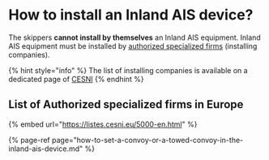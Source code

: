 # How to install an Inland AIS device?

The skippers **cannot install by themselves** an Inland AIS equipment. Inland AIS equipment must be installed by [authorized specialized firms](how-to-install-inland-nautical-equipment.md#list-of-approved-installing-firms) \(installing companies\).

{% hint style="info" %}
The list of installing companies is available on a dedicated page of [CESNI](www.cesni.eu)
{% endhint %}

## List of Authorized specialized firms in Europe 

{% embed url="https://listes.cesni.eu/5000-en.html" %}

{% page-ref page="how-to-set-a-convoy-or-a-towed-convoy-in-the-inland-ais-device.md" %}



